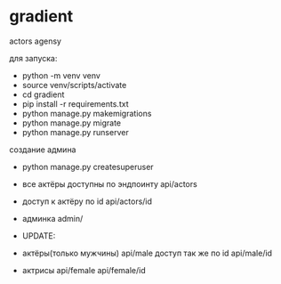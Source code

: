 # gradient
actors agensy

для запуска:
* python -m venv venv
* source venv/scripts/activate
* cd gradient
* pip install -r requirements.txt
* python manage.py makemigrations
* python manage.py migrate
* python manage.py runserver

создание админа 
* python manage.py createsuperuser

* все актёры доступны по эндпоинту api/actors
* доступ к актёру по id api/actors/id
* админка admin/
* UPDATE:
* актёры(только мужчины) api/male доступ так же по id api/male/id
* актрисы api/female  api/female/id

